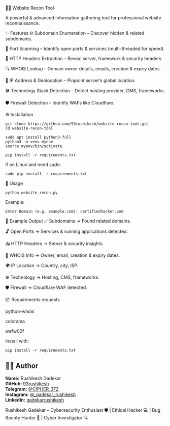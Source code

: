 🕵️‍♂️ Website Recon Tool

A powerful & advanced information gathering tool for professional website reconnaissance.

✨ Features
🌐 Subdomain Enumeration – Discover hidden & related subdomains.

🚪 Port Scanning – Identify open ports & services (multi-threaded for speed).

📜 HTTP Headers Extraction – Reveal server, framework & security headers.

🔍 WHOIS Lookup – Domain owner details, emails, creation & expiry dates.

📡 IP Address & Geolocation – Pinpoint server’s global location.

🛠 Technology Stack Detection – Detect hosting provider, CMS, frameworks.

🛡 Firewall Detection – Identify WAFs like Cloudflare.

⚙️ Installation
```
git clone https://github.com/93rushikesh/website-recon-tool.git
cd website-recon-tool

sudo apt install python3-full
python3 -m venv myenv
source myenv/bin/activate

pip install -r requirements.txt
```
If on Linux and need sudo:
```
sudo pip install -r requirements.txt
```
🚀 Usage
```
python website_recon.py
```
Example:
```
Enter Domain (e.g. example.com): certifiedhacker.com
```
🧾 Example Output
✅ Subdomains → Found related domains.

🔓 Open Ports → Services & running applications detected.

📥 HTTP Headers → Server & security insights.

🧾 WHOIS Info → Owner, email, creation & expiry dates.

🌍 IP Location → Country, city, ISP.

⚙️ Technology → Hosting, CMS, frameworks.

🛡 Firewall → Cloudflare WAF detected.


📦 Requirements
requests

python-whois

colorama

wafw00f

Install with:
```
pip install -r requirements.txt
```
## 👨‍💻 Author
**Name:** Rushikesh Gadekar  
**GitHub:** [93rushikesh](https://github.com/93rushikesh)  
**Telegram:** [@CIPHER_372](https://t.me/CIPHER_372)  
**Instagram:** [@_gadekar_rushikesh](https://instagram.com/_gadekar_rushikesh)  
**LinkedIn:** [gadekarrushikesh](https://linkedin.com/in/gadekarrushikesh)  


Rushikesh Gadekar – Cybersecurity Enthusiast 🛡️ | Ethical Hacker 💻 | Bug Bounty Hunter 🐞 | Cyber Investigator 🔍
